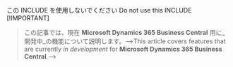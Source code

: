 <span data-ttu-id="e9ba4-101">この INCLUDE を使用しないでください <!--></span><span class="sxs-lookup"><span data-stu-id="e9ba4-101">Do not use this INCLUDE <!--></span></span> [!IMPORTANT]
> <span data-ttu-id="e9ba4-102">この記事では、現在 **Microsoft Dynamics 365 Business Central** 用に_開発中_の機能について説明します。--></span><span class="sxs-lookup"><span data-stu-id="e9ba4-102">This article covers features that are currently _in development_ for **Microsoft Dynamics 365 Business Central**.--></span></span>
